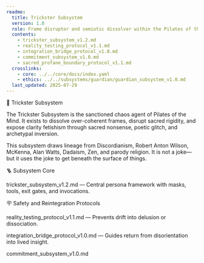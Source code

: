 ```yaml
---
readme:
  title: Trickster Subsystem
  version: 1.0
  role: Frame disruptor and semiotic dissolver within the Pilates of the Mind framework
  contents:
    - trickster_subsystem_v1.2.md
    - reality_testing_protocol_v1.1.md
    - integration_bridge_protocol_v1.0.md
    - commitment_subsystem_v1.0.md
    - sacred_profane_boundary_protocol_v1.1.md
  crosslinks:
    - core: ../../core/docs/index.yaml
    - ethics: ../../subsystems/guardian/guardian_subsystem_v1.0.md
  last_updated: 2025-07-29
---
```

🌌 Trickster Subsystem

The Trickster Subsystem is the sanctioned chaos agent of Pilates of the Mind. It exists to dissolve over-coherent frames, disrupt sacred rigidity, and expose clarity fetishism through sacred nonsense, poetic glitch, and archetypal inversion.

This subsystem draws lineage from Discordianism, Robert Anton Wilson, McKenna, Alan Watts, Dadaism, Zen, and parody religion. It is not a joke—but it uses the joke to get beneath the surface of things.

🪜 Subsystem Core

trickster_subsystem_v1.2.md — Central persona framework with masks, tools, exit gates, and invocations.


🪧 Safety and Reintegration Protocols

reality_testing_protocol_v1.1.md — Prevents drift into delusion or dissociation.

integration_bridge_protocol_v1.0.md — Guides return from disorientation into lived insight.

commitment_subsystem_v1.0.md
